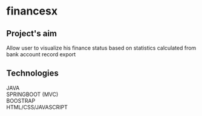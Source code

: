 # financesx
## Project's aim
Allow user to visualize his finance status based on statistics calculated from bank account record export
## Technologies
JAVA
<br/>SPRINGBOOT (MVC)
<br/>BOOSTRAP
<br/>HTML/CSS/JAVASCRIPT
